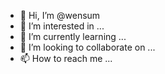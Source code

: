 - 👋 Hi, I’m @wensum
- 👀 I’m interested in ...
- 🌱 I’m currently learning ...
- 💞️ I’m looking to collaborate on ...
- 📫 How to reach me ...

<!---
wensum/wensum is a ✨ special ✨ repository because its `README.md` (this file) appears on your GitHub profile.
You can click the Preview link to take a look at your changes.
--->
